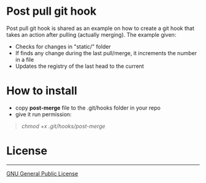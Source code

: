 # Post pull git hook


Post pull git hook is shared as an example on how to create a git hook that takes an action after pulling (actually merging). The example given:

  - Checks for changes in "static/" folder
  - If finds any change during the last pull/merge, it increments the number in a file
  - Updates the registry of the last head to the current

# How to install

  - copy **post-merge** file to the .git/hooks folder in your repo
  - give it run permission: 
  > *chmod +x .git/hooks/post-merge*


# License
----
[GNU General Public License][gnu]


[//]: # (Links)
[gnu]: <https://www.gnu.org/licenses/gpl-3.0.html>
